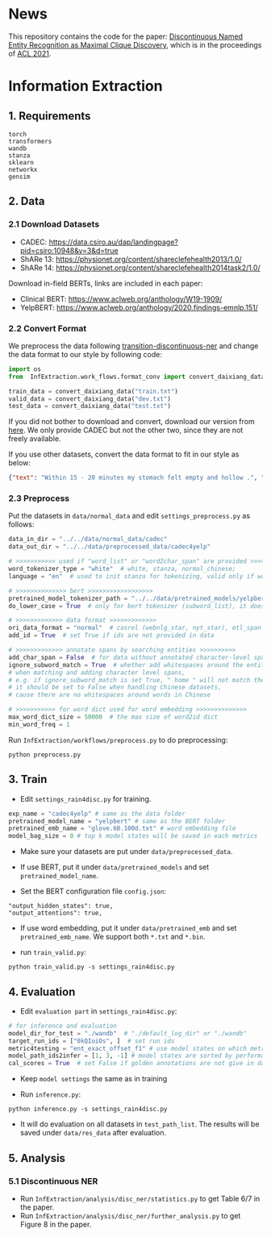 # News
This repository contains the code for the paper: [Discontinuous Named Entity Recognition as Maximal Clique Discovery](https://aclanthology.org/2021.acl-long.63.pdf), which is in the proceedings of [ACL 2021](https://2021.aclweb.org/). 

# Information Extraction
## 1. Requirements

```
torch
transformers
wandb
stanza
sklearn
networkx
gensim
```

## 2. Data
### 2.1 Download Datasets
* CADEC: https://data.csiro.au/dap/landingpage?pid=csiro:10948&v=3&d=true
* ShARe 13: https://physionet.org/content/shareclefehealth2013/1.0/
* ShARe 14: https://physionet.org/content/shareclefehealth2014task2/1.0/

Download in-field BERTs, links are included in each paper:
* Clinical BERT: https://www.aclweb.org/anthology/W19-1909/
* YelpBERT: https://www.aclweb.org/anthology/2020.findings-emnlp.151/

### 2.2 Convert Format
We preprocess the data following [transition-discontinuous-ner](https://github.com/daixiangau/acl2020-transition-discontinuous-ner) and change the data format to our style by following code:
```python
import os
from  InfExtraction.work_flows.format_conv import convert_daixiang_data

train_data = convert_daixiang_data("train.txt")
valid_data = convert_daixiang_data("dev.txt")
test_data = convert_daixiang_data("test.txt")
```
If you did not bother to download and convert, download our version from [here](https://drive.google.com/drive/folders/1w1OOHeM6p38LM-0aZ9htO6UO63SaHvNB?usp=sharing). We only provide CADEC but not the other two, since they are not freely available.

If you use other datasets, convert the data format to fit in our style as below:
```json
{"text": "Within 15 - 20 minutes my stomach felt empty and hollow .", "word_list": ["Within", "15", "-", "20", "minutes", "my", "stomach", "felt", "empty", "and", "hollow", "."], "word2char_span": [[0, 6], [7, 9], [10, 11], [12, 14], [15, 22], [23, 25], [26, 33], [34, 38], [39, 44], [45, 48], [49, 55], [56, 57]], "entity_list": [{"text": "my stomach felt empty and hollow", "type": "ADR", "char_span": [23, 55]}]}

```
### 2.3 Preprocess
Put the datasets in `data/normal_data` and edit `settings_preprocess.py` as follows:
```python
data_in_dir = "../../data/normal_data/cadec"
data_out_dir = "../../data/preprocessed_data/cadec4yelp"

# >>>>>>>>>>> used if "word_list" or "word2char_span" are provided >>>>>>>>>>>>>>>>>>>>>>>
word_tokenizer_type = "white"  # white, stanza, normal_chinese;
language = "en"  # used to init stanza for tokenizing, valid only if word_tokenizer_type = "stanza"

# >>>>>>>>>>>>>> bert >>>>>>>>>>>>>>>>>>
pretrained_model_tokenizer_path = "../../data/pretrained_models/yelpbert"
do_lower_case = True  # only for bert tokenizer (subword_list), it does not change the original text or word_list

# >>>>>>>>>>>>> data format >>>>>>>>>>>>>
ori_data_format = "normal"  # casrel (webnlg_star, nyt_star), etl_span (webnlg), raw_nyt (nyt)
add_id = True  # set True if ids are not provided in data

# >>>>>>>>>>>>> annotate spans by searching entities >>>>>>>>>>
add_char_span = False  # for data without annotated character-level spans (offsets)
ignore_subword_match = True  # whether add whitespaces around the entities when searching spans, valid only if add_char_span = True
# when matching and adding character level spans,
# e.g. if ignore_subword_match is set True, " home " will not match the subword "home" in "hometown"
# it should be set to False when handling Chinese datasets,
# cause there are no whitespaces around words in Chinese

# >>>>>>>>>>> for word dict used for word embedding >>>>>>>>>>>>>>
max_word_dict_size = 50000  # the max size of word2id dict
min_word_freq = 1
```

Run `InfExtraction/workflows/preprocess.py` to do preprocessing:
```
python preprocess.py
```

## 3. Train
- Edit `settings_rain4disc.py` for training.
```python
exp_name = "cadec4yelp" # same as the data folder
pretrained_model_name = "yelpbert" # same as the BERT folder
pretrained_emb_name = "glove.6B.100d.txt" # word embedding file
model_bag_size = 0 # top k model states will be saved in each metrics
```

- Make sure your datasets are put under `data/preprocessed_data`.

- If use BERT, put it under `data/pretrained_models` and set `pretrained_model_name`.

- Set the BERT configuration file `config.json`:
```
"output_hidden_states": true,
"output_attentions": true,
```

- If use word embedding, put it under `data/pretrained_emb` and set `pretrained_emb_name`. 
We support both `*.txt` and `*.bin`.

- run `train_valid.py`:
```
python train_valid.py -s settings_rain4disc.py
```

## 4. Evaluation
- Edit `evaluation part` in `settings_rain4disc.py`:
```python
# for inference and evaluation
model_dir_for_test = "./wandb"  # "./default_log_dir" or "./wandb"
target_run_ids = ["0kQIoiOs", ]  # set run ids
metric4testing = "ent_exact_offset_f1" # use model states on which metric
model_path_ids2infer = [1, 3, -1] # model states are sorted by performance on above metric
cal_scores = True  # set False if golden annotations are not give in data
```
- Keep `model settings` the same as in training

- Run `inference.py`:
```
python inference.py -s settings_rain4disc.py
```
- It will do evaluation on all datasets in `test_path_list`. The results will be saved under `data/res_data` after evaluation.


## 5. Analysis
### 5.1 Discontinuous NER
- Run `InfExtraction/analysis/disc_ner/statistics.py` to get Table 6/7 in the paper.
- Run `InfExtraction/analysis/disc_ner/further_analysis.py` to get Figure 8 in the paper.

